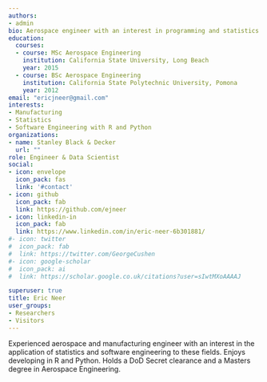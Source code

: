 ```yaml
---
authors:
- admin
bio: Aerospace engineer with an interest in programming and statistics.
education:
  courses:
  - course: MSc Aerospace Engineering 
    institution: California State University, Long Beach
    year: 2015
  - course: BSc Aerospace Engineering
    institution: California State Polytechnic University, Pomona
    year: 2012
email: "ericjneer@gmail.com"
interests:
- Manufacturing
- Statistics
- Software Engineering with R and Python
organizations:
- name: Stanley Black & Decker
  url: ""
role: Engineer & Data Scientist
social:
- icon: envelope
  icon_pack: fas
  link: '#contact'
- icon: github
  icon_pack: fab
  link: https://github.com/ejneer
- icon: linkedin-in
  icon_pack: fab
  link: https://www.linkedin.com/in/eric-neer-6b301881/
#- icon: twitter
#  icon_pack: fab
#  link: https://twitter.com/GeorgeCushen
#- icon: google-scholar
#  icon_pack: ai
#  link: https://scholar.google.co.uk/citations?user=sIwtMXoAAAAJ

superuser: true
title: Eric Neer
user_groups:
- Researchers
- Visitors
---
```

Experienced aerospace and manufacturing engineer with an interest in the application of statistics and software engineering to these fields.
Enjoys developing in R and Python.
Holds a DoD Secret clearance and a Masters degree in Aerospace Engineering. 
